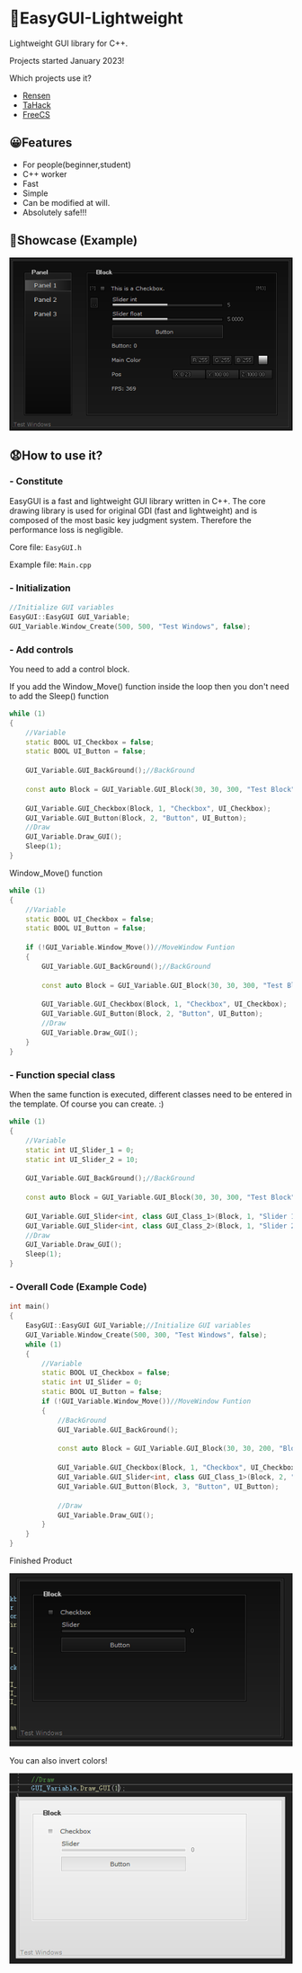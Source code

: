 # 🤖EasyGUI-Lightweight
Lightweight GUI library for C++.

Projects started January 2023!


Which projects use it?
- [Rensen](https://github.com/Coslly/Rensen.git)
- [TaHack](https://github.com/Coslly/TaHack.git)
- [FreeCS](https://github.com/Coslly/FreeCS.git)
## 😀Features
- For people(beginner,student)
- C++ worker
- Fast
- Simple
- Can be modified at will.
- Absolutely safe!!!
## 🥰Showcase (Example)
![image](https://github.com/Coslly/EasyGUI-Lightweight/blob/main/Show/ShowCase.png?raw=true)
## 😧How to use it?
### - Constitute
EasyGUI is a fast and lightweight GUI library written in C++. The core drawing library is used for original GDI (fast and lightweight) and is composed of the most basic key judgment system. Therefore the performance loss is negligible.

Core file: `EasyGUI.h`

Example file: `Main.cpp`
### - Initialization
```cpp
//Initialize GUI variables
EasyGUI::EasyGUI GUI_Variable;
GUI_Variable.Window_Create(500, 500, "Test Windows", false);
```
### - Add controls
You need to add a control block.

If you add the Window_Move() function inside the loop then you don't need to add the Sleep() function
```cpp
while (1)
{
    //Variable
    static BOOL UI_Checkbox = false;
    static BOOL UI_Button = false;

    GUI_Variable.GUI_BackGround();//BackGround

    const auto Block = GUI_Variable.GUI_Block(30, 30, 300, "Test Block");//Block

    GUI_Variable.GUI_Checkbox(Block, 1, "Checkbox", UI_Checkbox);
    GUI_Variable.GUI_Button(Block, 2, "Button", UI_Button);
    //Draw
    GUI_Variable.Draw_GUI();
    Sleep(1);
}
```
Window_Move() function
```cpp
while (1)
{
    //Variable
    static BOOL UI_Checkbox = false;
    static BOOL UI_Button = false;

    if (!GUI_Variable.Window_Move())//MoveWindow Funtion
    {
        GUI_Variable.GUI_BackGround();//BackGround

        const auto Block = GUI_Variable.GUI_Block(30, 30, 300, "Test Block");//Block

        GUI_Variable.GUI_Checkbox(Block, 1, "Checkbox", UI_Checkbox);
        GUI_Variable.GUI_Button(Block, 2, "Button", UI_Button);
        //Draw
        GUI_Variable.Draw_GUI();
    }
}
```
### - Function special class
When the same function is executed, different classes need to be entered in the template. Of course you can create. :)
```cpp
while (1)
{
    //Variable
    static int UI_Slider_1 = 0;
    static int UI_Slider_2 = 10;

    GUI_Variable.GUI_BackGround();//BackGround

    const auto Block = GUI_Variable.GUI_Block(30, 30, 300, "Test Block");//Block

    GUI_Variable.GUI_Slider<int, class GUI_Class_1>(Block, 1, "Slider 1", 0, 10, UI_Slider_1);
    GUI_Variable.GUI_Slider<int, class GUI_Class_2>(Block, 1, "Slider 2", 0, 10, UI_Slider_2);
    //Draw
    GUI_Variable.Draw_GUI();
    Sleep(1);
}
```
### - Overall Code (Example Code)
```cpp
int main()
{
    EasyGUI::EasyGUI GUI_Variable;//Initialize GUI variables
    GUI_Variable.Window_Create(500, 300, "Test Windows", false);
    while (1)
    {
        //Variable
        static BOOL UI_Checkbox = false;
        static int UI_Slider = 0;
        static BOOL UI_Button = false;
        if (!GUI_Variable.Window_Move())//MoveWindow Funtion
        {
            //BackGround
            GUI_Variable.GUI_BackGround();

            const auto Block = GUI_Variable.GUI_Block(30, 30, 200, "Block");//Block

            GUI_Variable.GUI_Checkbox(Block, 1, "Checkbox", UI_Checkbox);
            GUI_Variable.GUI_Slider<int, class GUI_Class_1>(Block, 2, "Slider", 0, 10, UI_Slider);
            GUI_Variable.GUI_Button(Block, 3, "Button", UI_Button);

            //Draw
            GUI_Variable.Draw_GUI();
        }
    }
}
```
Finished Product

![image](https://github.com/Coslly/EasyGUI-Lightweight/blob/main/Show/OverallCode1.png?raw=true)

You can also invert colors!

![image](https://github.com/Coslly/EasyGUI-Lightweight/blob/main/Show/OverallCode2.png?raw=true)
